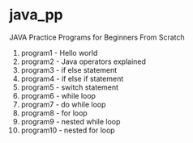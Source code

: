 # java_pp
JAVA Practice Programs for Beginners From Scratch

1.  program1  - Hello world
2.  program2  - Java operators explained
3.  program3  - if else statement
4.  program4  - if else if statement
5.  program5  - switch statement
6.  program6  - while loop
7.  program7  - do while loop
8.  program8  - for loop
9.  program9  - nested while loop
10. program10 - nested for loop

